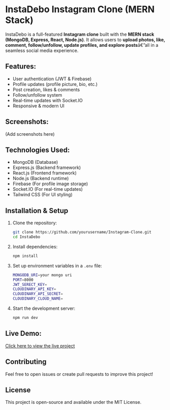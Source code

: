 # InstaDebo Instagram Clone (MERN Stack)

InstaDebo is a full-featured **Instagram clone** built with the **MERN stack (MongoDB, Express, React, Node.js)**. 
It allows users to **upload photos, like, comment, follow/unfollow, update profiles, and explore posts**â€”all in a seamless social media experience.

## Features:
- User authentication (JWT & Firebase)
- Profile updates (profile picture, bio, etc.)
- Post creation, likes & comments
- Follow/unfollow system
- Real-time updates with Socket.IO
- Responsive & modern UI

## Screenshots:
(Add screenshots here)

## Technologies Used:
- MongoDB (Database)
- Express.js (Backend framework)
- React.js (Frontend framework)
- Node.js (Backend runtime)
- Firebase (For profile image storage)
- Socket.IO (For real-time updates)
- Tailwind CSS (For UI styling)

## Installation & Setup
1. Clone the repository:
   ```sh
   git clone https://github.com/yourusername/Instagram-Clone.git
   cd InstaDebo
   ```

2. Install dependencies:
   ```sh
   npm install
   ```

3. Set up environment variables in a `.env` file:
   ```sh
   MONGODB_URI=your mongo uri
   PORT=8000
   JWT_SERECT_KEY=
   CLOUDINARY_API_KEY=
   CLOUDINARY_API_SECRET=
   CLOUDINARY_CLOUD_NAME=
   ```

4. Start the development server:
   ```sh
   npm run dev
   ```

## Live Demo:
[Click here to view the live project](#)

## Contributing
Feel free to open issues or create pull requests to improve this project!

## License
This project is open-source and available under the MIT License.
